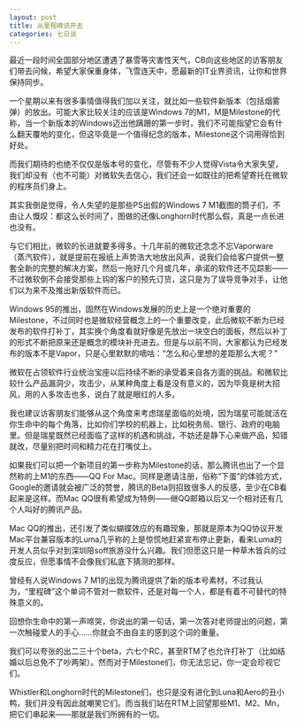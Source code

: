 ```yaml
---
layout: post
title: 从里程碑说开去
categories: 七日谈
---
```

最近一段时间全国部分地区遭遇了暴雪等灾害性天气，CB向这些地区的访客朋友们带去问候，希望大家保重身体，飞雪连天中，愿最新的IT业界资讯，让你和世界保持同步。 

一个星期以来有很多事情值得我们加以关注，就比如一些软件新版本（包括烟雾弹）的放出。可能大家比较关注的应该是Windows 7的M1，M是Milestone的代称，当一个新版本的Windows迈出他蹒跚的第一步时，我们不可能指望它会有什么翻天覆地的变化，但这毕竟是一个值得纪念的版本，Milestone这个词用得恰到好处。

而我们期待的也绝不仅仅是版本号的变化，尽管有不少人觉得Vista令大家失望，我们却没有（也不可能）对微软失去信心，我们还会一如既往的把希望寄托在微软的程序员们身上。

其实我倒是觉得，令人失望的是那些PS出假的Windows 7 M1截图的筒子们，不由让人慨叹：都这么长时间了，图做的还像Longhorn时代那么假，真是一点长进也没有。

与它们相比，微软的长进就要多得多。十几年前的微软还念念不忘Vaporware（蒸汽软件），就是提前在报纸上声势浩大地放出风声，说我们会给客户提供一整套全新的完整的解决方案，然后一拖好几个月或几年，承诺的软件还不见踪影——不过微软倒不会接受那些上钩的客户的预先订货，这只是为了误导竞争对手，让他们以为来不及推出新版软件而已。

Windows 95的推出，固然在Windows发展的历史上是一个绝对重要的Milestone，不过同时也是微软经营概念上的一个重要改变，此后微软不断为已经发布的软件打补丁，其实换个角度看就好像是先放出一块空白的面板，然后以补丁的形式不断把原来还是概念的模块补充进去。但是与以前不同，大家都认为已经发布的版本不是Vapor，只是心里默默的嘀咕：“怎么和心里想的差距那么大呢？”

微软在占领软件行业统治宝座以后持续不断的承受着来自各方面的挑战。和微软比较什么产品漏洞少，攻击少，从某种角度上看是没有意义的，因为毕竟是树大招风，用的人多攻击也多，说白了就是眼红的人多。

我也建议访客朋友们能够从这个角度来考虑瑞星面临的处境，因为瑞星可能就活在你生命中的每个角落，比如你们学校的机器上，比如税务局、银行、政府的电脑里。但是瑞星既然已经面临了这样的机遇和挑战，不妨还是静下心来做产品，知错就改，尽量别把时间和精力花在打嘴仗上。

如果我们可以把一个新项目的第一步称为Milestone的话，那么腾讯也出了一个显然称的上M1的东西——QQ For Mac。同样是邀请注册，俗称“下蛋”的体验方式，Google的邀请就会被广泛的赞誉，腾讯的Beta则招致很多人的反感，至少在CB看起来是这样。而Mac QQ很有希望成为特例——继QQ邮箱以后又一个相对还有几个人叫好的腾讯产品。

Mac QQ的推出，还引发了类似蝴蝶效应的有趣现象，那就是原本为QQ协议开发Mac平台兼容版本的Luma几乎称的上是惊慌地赶紧宣布停止更新，看来Luma的开发人员似乎对到深圳陪soff旅游没什么兴趣。我们但愿这只是一种草木皆兵的过度反应，但愿事情不会像我们私底下猜测的那样。

曾经有人说Windows 7 M1的出现为腾讯提供了新的版本号素材，不过我认为，“里程碑”这个单词不管对一款软件，还是对每一个人，都是有着不可替代的特殊意义的。

回想你生命中的第一声啼哭，你说出的第一句话，第一次答对老师提出的问题，第一次触碰爱人的手心……你就会不由自主的感到这个词的重量。

我们可以夸张的出二三十个beta，六七个RC，甚至RTM了也允许打补丁（比如结婚以后总免不了吵两架）。然而对于Milestone们，你无法忘记，你一定会珍视它们。

Whistler和Longhorn时代的Milestone们，也只是没有进化到Luna和Aero的丑小鸭，我们并没有因此就嘲笑它们。而当我们站在RTM上回望那些M1、M2、Mn，把它们串起来——那就是我们所拥有的一切。